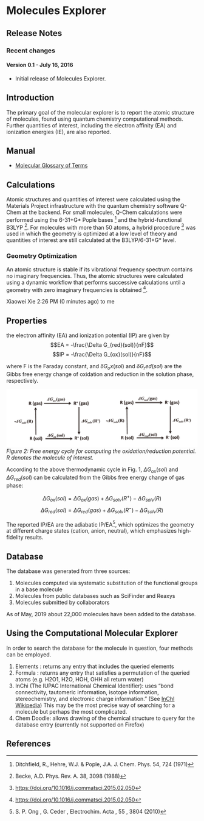 # Molecules Explorer

## Release Notes
### Recent changes
#### Version 0.1 - July 16, 2016
* Initial release of Molecules Explorer.

## Introduction
The primary goal of the molecular explorer is to report the atomic structure of molecules,
found using quantum chemistry computational methods. Further quantities of interest,
including the electron affinity (EA) and ionization energies (IE), are also reported.

## Manual
* [Molecular Glossary of Terms](/user-guide/molecular_terms)

## Calculations
Atomic structures and quantities of interest were calculated using the Materials Project infrastructure with the 
quantum chemistry software Q-Chem at the backend. For small molecules, Q-Chem calculations were performed using the 
6-31+G\* Pople bases [^1] and the hybrid-functional B3LYP [^2]. For molecules with more than 50 atoms, a hybrid procedure
 [^3] was used in which the geometry is optimized at a low level of theory and quantities of interest are still 
 calculated at the B3LYP/6-31+G\* level.
 
### Geometry Optimization
An atomic structure is stable if its vibrational frequency spectrum contains no imaginary frequencies. Thus, the atomic
structures were calculated using a dynamic workflow that performs successive calculations until a geometry with zero 
imaginary frequencies is obtained [^3]. 


Xiaowei Xie
2:26 PM (0 minutes ago)
to me

## Properties
the electron affinity (EA) and ionization potential (IP) are given by
$$EA = -\frac{\Delta G_{red}(sol)}{nF}$$
$$IP = -\frac{\Delta G_{ox}(sol)}{nF}$$

where F is the Faraday constant, and $\delta G_ox(sol)$ and $\delta G_red(sol)$ are
the Gibbs free energy change of oxidation and reduction in the
solution phase, respectively.

![Free energy cycle](img/molecules-explorer/free_energy_cycle.png)
*Figure 2: Free energy cycle for computing the oxidation/reduction potential. R denotes the molecule of interest.*

According to the above thermodynamic cycle in Fig. 1,
$\Delta G_{ox}(sol)$ and $\Delta G_{red}(sol)$ can be calculated from the Gibbs free
energy change of gas phase:

$$\Delta G_{ox}(sol)=\Delta G_{ox}(gas)+\Delta G_{solv}(R^+)-\Delta G_{solv}(R)$$
$$\Delta G_{red}(sol)=\Delta G_{red}(gas)+\Delta G_{solv}(R^-)-\Delta G_{solv}(R)$$

The reported IP/EA are the adiabatic IP/EA[^4], which optimizes the geometry at different charge states (cation, anion,
 neutral), which emphasizes high-fidelity results.


## Database
The database was generated from three sources:

1. Molecules computed via systematic substitution of the functional groups in a base molecule
2. Molecules from public databases such as SciFinder and Reaxys
3. Molecules submitted by collaborators

As of May, 2019 about 22,000 molecules have been added to the database.

## Using the Computational Molecular Explorer
In order to search the database for the molecule in question, four methods can be employed.

1. Elements : returns any entry that includes the queried elements
2. Formula : returns any entry that satisfies a permutation of the queried atoms (e.g.
   H2O1, H2O, HOH, OHH all return water)
3. InChi (The IUPAC International Chemical Identifier): uses “bond connectivity,
   tautomeric information, isotope information, stereochemistry, and electronic charge
   information.” (See [InChI
   Wikipedia](https://en.wikipedia.org/wiki/International_Chemical_Identifier)) This may
   be the most precise way of searching for a molecule but perhaps the most complicated.
4. Chem Doodle: allows drawing of the chemical structure to query for the database entry
   (currently not supported on Firefox)

## References
[^1]: Ditchfield, R., Hehre, W.J. & Pople, J.A. J. Chem. Phys. 54, 724 (1971)
[^2]: Becke, A.D. Phys. Rev. A. 38, 3098 (1988)
[^3]: https://doi.org/10.1016/j.commatsci.2015.02.050
[^4]: S. P. Ong , G. Ceder , Electrochim. Acta , 55 , 3804 (2010)